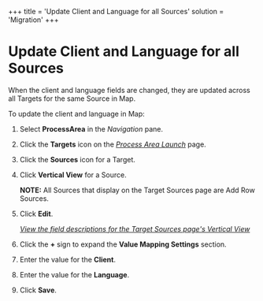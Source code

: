 +++
title = 'Update Client and Language for all Sources'
solution = 'Migration'
+++

# Update Client and Language for all Sources

When the client and language fields are changed, they are updated across
all Targets for the same Source in Map.

To update the client and language in Map:

1.  Select **ProcessArea** in the *Navigation* pane.

2.  Click the **Targets** icon on the *[Process Area
    Launch](../Page_Desc/Process_Area_Launch_map)* page.

3.  Click the <span style="font-weight: bold;">Sources</span> icon for a
    Target.

4.  Click **Vertical View** for a Source.
    
    **NOTE:** All Sources that display on the Target Sources page are
    Add Row Sources.

5.  Click **Edit**.
    
    *[View the field descriptions for the Target Sources page's Vertical
    View](../Page_Desc/Target_Sources_H_Map)*

6.  Click the **+** sign to expand the **Value Mapping Settings**
    section.

7.  Enter the value for the **Client**.

8.  Enter the value for the **Language**.

9.  Click **Save**.
